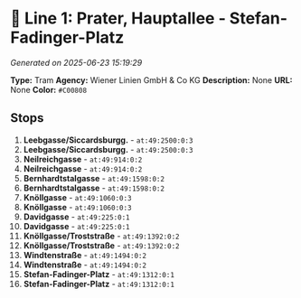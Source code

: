 # 🚊 Line 1: Prater, Hauptallee - Stefan-Fadinger-Platz

*Generated on 2025-06-23 15:19:29*

**Type:** Tram
**Agency:** Wiener Linien GmbH & Co KG
**Description:** None
**URL:** None
**Color:** `#C00808`

## Stops

1. **Leebgasse/Siccardsburgg.** - `at:49:2500:0:3`
2. **Leebgasse/Siccardsburgg.** - `at:49:2500:0:3`
3. **Neilreichgasse** - `at:49:914:0:2`
4. **Neilreichgasse** - `at:49:914:0:2`
5. **Bernhardtstalgasse** - `at:49:1598:0:2`
6. **Bernhardtstalgasse** - `at:49:1598:0:2`
7. **Knöllgasse** - `at:49:1060:0:3`
8. **Knöllgasse** - `at:49:1060:0:3`
9. **Davidgasse** - `at:49:225:0:1`
10. **Davidgasse** - `at:49:225:0:1`
11. **Knöllgasse/Troststraße** - `at:49:1392:0:2`
12. **Knöllgasse/Troststraße** - `at:49:1392:0:2`
13. **Windtenstraße** - `at:49:1494:0:2`
14. **Windtenstraße** - `at:49:1494:0:2`
15. **Stefan-Fadinger-Platz** - `at:49:1312:0:1`
16. **Stefan-Fadinger-Platz** - `at:49:1312:0:1`